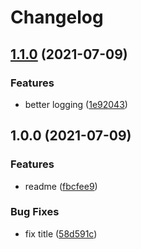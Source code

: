 # Changelog

## [1.1.0](https://www.github.com/christopherthielen/release-please-test/compare/server-v1.0.0...server-v1.1.0) (2021-07-09)


### Features

* better logging ([1e92043](https://www.github.com/christopherthielen/release-please-test/commit/1e9204332e83bbfb60f25f53ca18074874022aa0))

## 1.0.0 (2021-07-09)


### Features

* readme ([fbcfee9](https://www.github.com/christopherthielen/release-please-test/commit/fbcfee9385e246ee2c96c6356eb88beab234e0f4))


### Bug Fixes

* fix title ([58d591c](https://www.github.com/christopherthielen/release-please-test/commit/58d591cab605284cd41016b37e5237f846bacedd))
